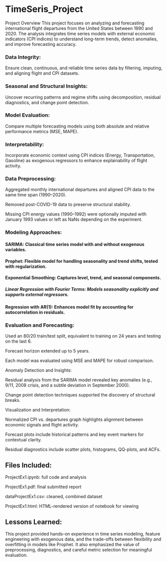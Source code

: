 # TimeSeris_Project
Project Overview
This project focuses on analyzing and forecasting international flight departures from the United States between 1990 and 2020. The analysis integrates time series models with external economic indicators (CPI indices) to understand long-term trends, detect anomalies, and improve forecasting accuracy.

### Data Integrity:
Ensure clean, continuous, and reliable time series data by filtering, imputing, and aligning flight and CPI datasets.

### Seasonal and Structural Insights:
Uncover recurring patterns and regime shifts using decomposition, residual diagnostics, and change point detection.

### Model Evaluation:
Compare multiple forecasting models using both absolute and relative performance metrics (MSE, MAPE).

### Interpretability:
Incorporate economic context using CPI indices (Energy, Transportation, Gasoline) as exogenous regressors to enhance explainability of flight activity.

### Data Preprocessing:

Aggregated monthly international departures and aligned CPI data to the same time span (1990–2020).

Removed post-COVID-19 data to preserve structural stability.

Missing CPI energy values (1990–1992) were optionally imputed with January 1993 values or left as NaNs depending on the experiment.

###  Modeling Approaches:

#### SARIMA: Classical time series model with and without exogenous variables.

#### Prophet: Flexible model for handling seasonality and trend shifts, tested with regularization.

#### Exponential Smoothing: Captures level, trend, and seasonal components.

##### Linear Regression with Fourier Terms: Models seasonality explicitly and supports external regressors.

#### Regression with AR(1): Enhances model fit by accounting for autocorrelation in residuals.

### Evaluation and Forecasting:

Used an 80/20 train/test split, equivalent to training on 24 years and testing on the last 6.

Forecast horizon extended up to 5 years.

Each model was evaluated using MSE and MAPE for robust comparison.

Anomaly Detection and Insights:

Residual analysis from the SARIMA model revealed key anomalies (e.g., 9/11, 2008 crisis, and a subtle deviation in September 2000).

Change point detection techniques supported the discovery of structural breaks.

Visualization and Interpretation:

Normalized CPI vs. departures graph highlights alignment between economic signals and flight activity.

Forecast plots include historical patterns and key event markers for contextual clarity.

Residual diagnostics include scatter plots, histograms, QQ-plots, and ACFs.

## Files Included:

ProjectEx1.ipynb: full code and analysis

ProjectEx1.pdf: final submitted report

dataProjectEx1.csv: cleaned, combined dataset

ProjectEx1.html: HTML-rendered version of notebook for viewing

## Lessons Learned:
This project provided hands-on experience in time series modeling, feature engineering with exogenous data, and the trade-offs between flexibility and overfitting in models like Prophet. It also emphasized the value of preprocessing, diagnostics, and careful metric selection for meaningful evaluation.

